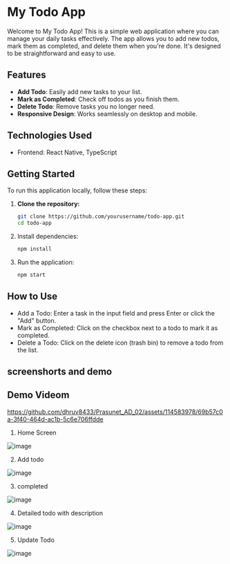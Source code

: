 # My Todo App

Welcome to My Todo App! This is a simple web application where you can manage your daily tasks effectively. The app allows you to add new todos, mark them as completed, and delete them when you're done. It's designed to be straightforward and easy to use.

## Features

- **Add Todo**: Easily add new tasks to your list.
- **Mark as Completed**: Check off todos as you finish them.
- **Delete Todo**: Remove tasks you no longer need.
- **Responsive Design**: Works seamlessly on desktop and mobile.

## Technologies Used

- Frontend: React Native, TypeScript

## Getting Started

To run this application locally, follow these steps:

1. **Clone the repository:**

   ```bash
   git clone https://github.com/yourusername/todo-app.git
   cd todo-app

2. Install dependencies:
   ```bash
   npm install

3. Run the application:
   ```bash
   npm start


## How to Use
- Add a Todo: Enter a task in the input field and press Enter or click the "Add" button.
- Mark as Completed: Click on the checkbox next to a todo to mark it as completed.
- Delete a Todo: Click on the delete icon (trash bin) to remove a todo from the list.

## screenshorts and demo

## Demo Videom

https://github.com/dhruv8433/Prasunet_AD_02/assets/114583978/69b57c0a-3f40-464d-ac1b-5c6e706ffdde

1. Home Screen

![image](https://github.com/dhruv8433/Prasunet_AD_02/assets/114583978/f7a9a649-80aa-44d5-bd2b-93c7f58e9a96)

2. Add todo

![image](https://github.com/dhruv8433/Prasunet_AD_02/assets/114583978/3752f953-530b-4626-8134-977b3f78d1c6)

3. completed

![image](https://github.com/dhruv8433/Prasunet_AD_02/assets/114583978/d804b105-17cc-4ca5-936d-ad73e3544acf)

4. Detailed todo with description

![image](https://github.com/dhruv8433/Prasunet_AD_02/assets/114583978/17d8ccc5-86ab-43bb-ae45-8a7e5301fd9c)

5. Update Todo

![image](https://github.com/dhruv8433/Prasunet_AD_02/assets/114583978/c3a84dd2-9123-4b96-95f1-fe7d5c132045)



